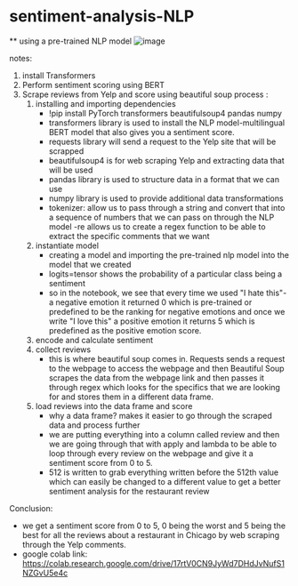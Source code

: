 # sentiment-analysis-NLP
** using a pre-trained NLP model
![image](https://github.com/prajeeta15/sentiment-analysis-NLP/assets/96904203/0ff6de92-eb71-495b-bd2f-3ffaa12a0b5e)

notes:
1. install Transformers
2. Perform sentiment scoring using BERT
3. Scrape reviews from Yelp and score using beautiful soup
process :
   1. installing and importing dependencies
       - !pip install PyTorch transformers beautifulsoup4 pandas numpy
       - transformers library is used to install the NLP model-multilingual BERT model that also 
         gives you a 
         sentiment score.
       - requests library will send a request to the Yelp site that will be scrapped
       - beautifulsoup4 is for web scraping Yelp and extracting data that will be used
       - pandas library is used to structure data in a format that we can use
       - numpy library is used to provide additional data transformations
       - tokenizer: allow us to pass through a string and convert that into a sequence of numbers 
         that we can pass on through the NLP model
       -re allows us to create a regex function to be able to extract the specific comments that we 
        want
   3. instantiate model
      - creating a model and importing the pre-trained nlp model into the model that we created
      - logits=tensor shows the probability of a particular class being a sentiment
      - so in the notebook, we see that every time we used "I hate this"- a negative emotion 
        it returned 0 which is pre-trained or predefined to be the ranking for 
       negative emotions and once we write "I love this" a positive emotion it returns 5 which 
       is predefined as the positive emotion score.
   4. encode and calculate sentiment
   5. collect reviews
      - this is where beautiful soup comes in. Requests sends a request to the webpage to access the webpage and then Beautiful Soup scrapes the data from the webpage link and then passes it through regex which looks for the specifics that we are looking for and stores them in a different data frame.
   6. load reviews into the data frame and score
      - why a data frame? makes it easier to go through the scraped data and process further
      - we are putting everything into a column called review and then we are going through that with apply and lambda to be able to loop through every review on the webpage and give it a sentiment score from 0 to 5.
      - 512 is written to grab everything written before the 512th value which can easily be changed to a different value to get a better sentiment analysis for the restaurant review

Conclusion:
- we get a sentiment score from 0 to 5, 0 being the worst and 5 being the best for all the reviews about a restaurant in Chicago by web scraping through the Yelp comments.
- google colab link: https://colab.research.google.com/drive/17rtV0CN9JyWd7DHdJvNufS1NZGvU5e4c
  
  
